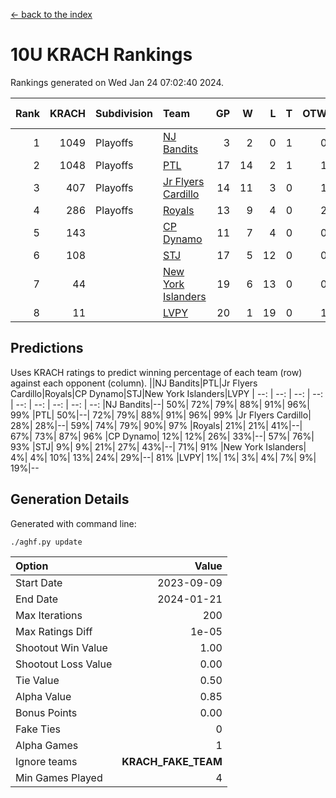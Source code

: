 [<- back to the index](readme.md)
# 10U KRACH Rankings
Rankings generated on Wed Jan 24 07:02:40 2024.

Rank|KRACH|Subdivision|Team|GP|W|L|T|OTW|OTL|SoS|Exp Wins|Win Diff
---:|---:|:---|:---|---:|---:|---:|---:|---:|---:|---:|---:|---:
1|1049|Playoffs|[NJ Bandits](https://gamesheetstats.com/seasons/3663/teams/140807/schedule)|3|2|0|1|0|0|306|3.3|-0.0
2|1048|Playoffs|[PTL](https://gamesheetstats.com/seasons/3663/teams/140791/schedule)|17|14|2|1|1|1|487|15.3|-0.0
3|407|Playoffs|[Jr Flyers Cardillo](https://gamesheetstats.com/seasons/3663/teams/140794/schedule)|14|11|3|0|1|0|166|11.9|0.0
4|286|Playoffs|[Royals](https://gamesheetstats.com/seasons/3663/teams/140796/schedule)|13|9|4|0|2|0|206|9.9|0.0
5|143||[CP Dynamo](https://gamesheetstats.com/seasons/3663/teams/140795/schedule)|11|7|4|0|0|1|227|7.9|0.0
6|108||[STJ](https://gamesheetstats.com/seasons/3663/teams/140792/schedule)|17|5|12|0|0|2|487|5.9|0.0
7|44||[New York Islanders](https://gamesheetstats.com/seasons/3663/teams/140793/schedule)|19|6|13|0|0|1|322|6.9|0.0
8|11||[LVPY](https://gamesheetstats.com/seasons/3663/teams/140790/schedule)|20|1|19|0|1|0|355|1.9|0.0

## Predictions
Uses KRACH ratings to predict winning percentage of each team (row) against each opponent (column).
||NJ Bandits|PTL|Jr Flyers Cardillo|Royals|CP Dynamo|STJ|New York Islanders|LVPY
| --: | --: | --: | --: | --: | --: | --: | --: | --: 
|NJ Bandits|--| 50%| 72%| 79%| 88%| 91%| 96%| 99%
|PTL| 50%|--| 72%| 79%| 88%| 91%| 96%| 99%
|Jr Flyers Cardillo| 28%| 28%|--| 59%| 74%| 79%| 90%| 97%
|Royals| 21%| 21%| 41%|--| 67%| 73%| 87%| 96%
|CP Dynamo| 12%| 12%| 26%| 33%|--| 57%| 76%| 93%
|STJ|  9%|  9%| 21%| 27%| 43%|--| 71%| 91%
|New York Islanders|  4%|  4%| 10%| 13%| 24%| 29%|--| 81%
|LVPY|  1%|  1%|  3%|  4%|  7%|  9%| 19%|--

## Generation Details

Generated with command line:
```
./aghf.py update
```

| Option | Value |
| :----- | ----: |
| Start Date | 2023-09-09 |
| End Date | 2024-01-21 |
| Max Iterations | 200 |
| Max Ratings Diff | 1e-05 |
| Shootout Win Value | 1.00 |
| Shootout Loss Value | 0.00 |
| Tie Value | 0.50 |
| Alpha Value | 0.85 |
| Bonus Points | 0.00 |
| Fake Ties | 0 |
| Alpha Games | 1 |
| Ignore teams | __KRACH_FAKE_TEAM__ |
| Min Games Played | 4 |

